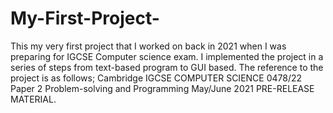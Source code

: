 # My-First-Project-
This my very first project that I worked on back in 2021 when I was preparing for IGCSE Computer science exam. I implemented the project in a series of steps from text-based program to GUI based.  The reference to the project is as follows; Cambridge IGCSE COMPUTER SCIENCE 0478/22 Paper 2 Problem-solving and Programming May/June 2021 PRE-RELEASE MATERIAL. 
